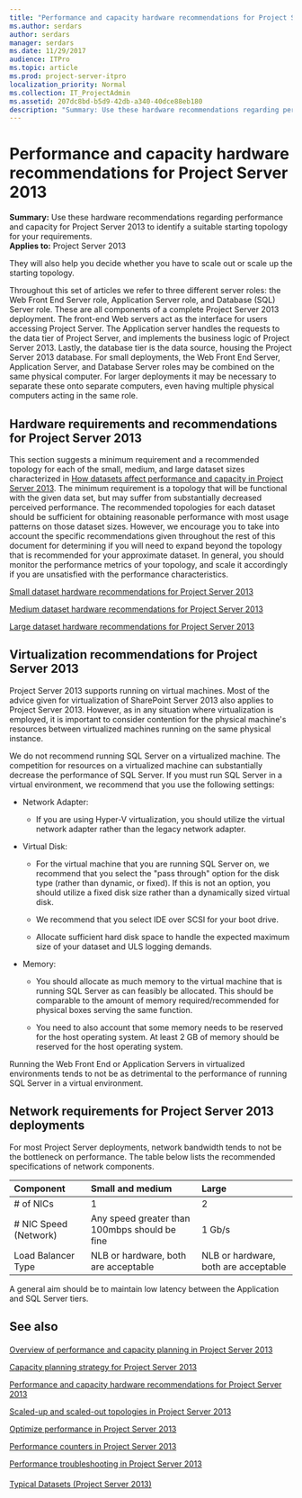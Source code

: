 ```yaml
---
title: "Performance and capacity hardware recommendations for Project Server 2013"
ms.author: serdars
author: serdars
manager: serdars
ms.date: 11/29/2017
audience: ITPro
ms.topic: article
ms.prod: project-server-itpro
localization_priority: Normal
ms.collection: IT_ProjectAdmin
ms.assetid: 207dc8bd-b5d9-42db-a340-40dce88eb180
description: "Summary: Use these hardware recommendations regarding performance and capacity for Project Server 2013 to identify a suitable starting topology for your requirements."
---
```


# Performance and capacity hardware recommendations for Project Server 2013
 
 **Summary:** Use these hardware recommendations regarding performance and capacity for Project Server 2013 to identify a suitable starting topology for your requirements.<br/>
**Applies to:** Project Server 2013
  
They will also help you decide whether you have to scale out or scale up the starting topology.
  
Throughout this set of articles we refer to three different server roles: the Web Front End Server role, Application Server role, and Database (SQL) Server role. These are all components of a complete Project Server 2013 deployment. The front-end Web servers act as the interface for users accessing Project Server. The Application server handles the requests to the data tier of Project Server, and implements the business logic of Project Server 2013. Lastly, the database tier is the data source, housing the Project Server 2013 database. For small deployments, the Web Front End Server, Application Server, and Database Server roles may be combined on the same physical computer. For larger deployments it may be necessary to separate these onto separate computers, even having multiple physical computers acting in the same role.
  
## Hardware requirements and recommendations for Project Server 2013

This section suggests a minimum requirement and a recommended topology for each of the small, medium, and large dataset sizes characterized in [How datasets affect performance and capacity in Project Server 2013](how-datasets-affect-performance-and-capacity-in-project-server-2013.md). The minimum requirement is a topology that will be functional with the given data set, but may suffer from substantially decreased perceived performance. The recommended topologies for each dataset should be sufficient for obtaining reasonable performance with most usage patterns on those dataset sizes. However, we encourage you to take into account the specific recommendations given throughout the rest of this document for determining if you will need to expand beyond the topology that is recommended for your approximate dataset. In general, you should monitor the performance metrics of your topology, and scale it accordingly if you are unsatisfied with the performance characteristics. 
  
[Small dataset hardware recommendations for Project Server 2013](small-dataset-hardware-recommendations-for-project-server-2013.md)
  
[Medium dataset hardware recommendations for Project Server 2013](medium-dataset-hardware-recommendations-for-project-server-2013.md)
  
[Large dataset hardware recommendations for Project Server 2013](large-dataset-hardware-recommendations-for-project-server-2013.md)
  
## Virtualization recommendations for Project Server 2013

Project Server 2013 supports running on virtual machines. Most of the advice given for virtualization of SharePoint Server 2013 also applies to Project Server 2013. However, as in any situation where virtualization is employed, it is important to consider contention for the physical machine's resources between virtualized machines running on the same physical instance.
  
We do not recommend running SQL Server on a virtualized machine. The competition for resources on a virtualized machine can substantially decrease the performance of SQL Server. If you must run SQL Server in a virtual environment, we recommend that you use the following settings:
  
- Network Adapter:
    
  - If you are using Hyper-V virtualization, you should utilize the virtual network adapter rather than the legacy network adapter.
    
- Virtual Disk: 
    
  - For the virtual machine that you are running SQL Server on, we recommend that you select the "pass through" option for the disk type (rather than dynamic, or fixed). If this is not an option, you should utilize a fixed disk size rather than a dynamically sized virtual disk.
    
  - We recommend that you select IDE over SCSI for your boot drive.
    
  - Allocate sufficient hard disk space to handle the expected maximum size of your dataset and ULS logging demands.
    
- Memory:
    
  - You should allocate as much memory to the virtual machine that is running SQL Server as can feasibly be allocated. This should be comparable to the amount of memory required/recommended for physical boxes serving the same function.
    
  - You need to also account that some memory needs to be reserved for the host operating system. At least 2 GB of memory should be reserved for the host operating system. 
    
Running the Web Front End or Application Servers in virtualized environments tends to not be as detrimental to the performance of running SQL Server in a virtual environment. 
  
## Network requirements for Project Server 2013 deployments

For most Project Server deployments, network bandwidth tends to not be the bottleneck on performance. The table below lists the recommended specifications of network components.
  
|**Component**|**Small and medium**|**Large**|
|:-----|:-----|:-----|
|# of NICs  <br/> |1  <br/> |2  <br/> |
|# NIC Speed (Network)  <br/> |Any speed greater than 100mbps should be fine  <br/> |1 Gb/s  <br/> |
|Load Balancer Type  <br/> |NLB or hardware, both are acceptable  <br/> |NLB or hardware, both are acceptable  <br/> |
   
A general aim should be to maintain low latency between the Application and SQL Server tiers.
  
## See also

#### 

[Overview of performance and capacity planning in Project Server 2013](overview-of-performance-and-capacity-planning-in-project-server-2013.md)
  
[Capacity planning strategy for Project Server 2013](capacity-planning-strategy-for-project-server-2013.md)
  
[Performance and capacity hardware recommendations for Project Server 2013](performance-and-capacity-hardware-recommendations-for-project-server-2013.md)
  
[Scaled-up and scaled-out topologies in Project Server 2013](scaled-up-and-scaled-out-topologies-in-project-server-2013.md)
  
[Optimize performance in Project Server 2013](optimize-performance-in-project-server-2013.md)
  
[Performance counters in Project Server 2013](performance-counters-in-project-server-2013.md)
  
[Performance troubleshooting in Project Server 2013](performance-troubleshooting-in-project-server-2013.md)
#### 

[Typical Datasets (Project Server 2013)](./project-server-2013-and-2016.md)